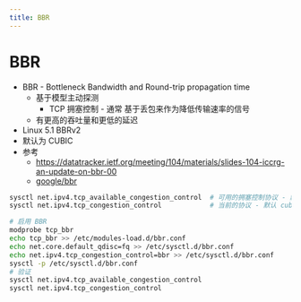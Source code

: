 ```yaml
---
title: BBR
---
```


# BBR

- BBR - Bottleneck Bandwidth and Round-trip propagation time
  - 基于模型主动探测
    - TCP 拥塞控制 - 通常 基于丢包来作为降低传输速率的信号
  - 有更高的吞吐量和更低的延迟
- Linux 5.1 BBRv2
- 默认为 CUBIC
- 参考
  - https://datatracker.ietf.org/meeting/104/materials/slides-104-iccrg-an-update-on-bbr-00
  - [google/bbr](https://github.com/google/bbr)

```bash
sysctl net.ipv4.tcp_available_congestion_control  # 可用的拥塞控制协议 - 默认 reno,cubic
sysctl net.ipv4.tcp_congestion_control            # 当前的协议 - 默认 cubic

# 启用 BBR
modprobe tcp_bbr
echo tcp_bbr >> /etc/modules-load.d/bbr.conf
echo net.core.default_qdisc=fq >> /etc/sysctl.d/bbr.conf
echo net.ipv4.tcp_congestion_control=bbr >> /etc/sysctl.d/bbr.conf
sysctl -p /etc/sysctl.d/bbr.conf
# 验证
sysctl net.ipv4.tcp_available_congestion_control
sysctl net.ipv4.tcp_congestion_control
```

